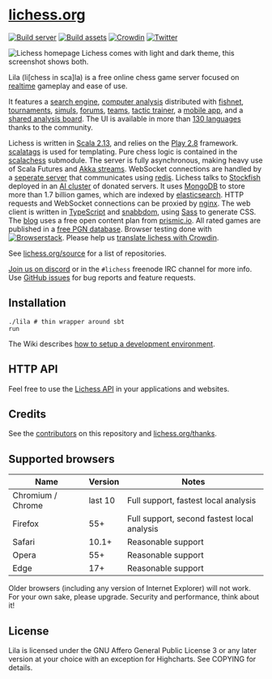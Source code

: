 [lichess.org](https://lichess.org)
==================================

[![Build server](https://github.com/ornicar/lila/workflows/Build%20server/badge.svg)](https://github.com/ornicar/lila/actions?query=workflow%3A%22Build+server%22)
[![Build assets](https://github.com/ornicar/lila/workflows/Build%20assets/badge.svg)](https://github.com/ornicar/lila/actions?query=workflow%3A%22Build+assets%22)
[![Crowdin](https://d322cqt584bo4o.cloudfront.net/lichess/localized.svg)](https://crowdin.com/project/lichess)
[![Twitter](https://img.shields.io/badge/Twitter-%40lichess-blue.svg)](https://twitter.com/lichess)

<img src="https://raw.githubusercontent.com/ornicar/lila/master/public/images/home-bicolor.png" alt="Lichess homepage" />
Lichess comes with light and dark theme, this screenshot shows both.

Lila (li[chess in sca]la) is a free online chess game server focused on [realtime](https://lichess.org/games) gameplay and ease of use.

It features a [search engine](https://lichess.org/games/search),
[computer analysis](https://lichess.org/ief49lif) distributed with [fishnet](https://github.com/niklasf/fishnet),
[tournaments](https://lichess.org/tournament),
[simuls](https://lichess.org/simul),
[forums](https://lichess.org/forum),
[teams](https://lichess.org/team),
[tactic trainer](https://lichess.org/training),
a [mobile app](https://lichess.org/mobile),
and a [shared analysis board](https://lichess.org/study).
The UI is available in more than [130 languages](https://crowdin.com/project/lichess) thanks to the community.

Lichess is written in [Scala 2.13](https://www.scala-lang.org/),
and relies on the [Play 2.8](https://www.playframework.com/) framework.
[scalatags](http://www.lihaoyi.com/scalatags/) is used for templating.
Pure chess logic is contained in the [scalachess](https://github.com/ornicar/scalachess) submodule.
The server is fully asynchronous, making heavy use of Scala Futures and [Akka streams](http://akka.io).
WebSocket connections are handled by a [seperate server](https://github.com/ornicar/lila-ws) that communicates using [redis](https://redis.io/).
Lichess talks to [Stockfish](http://stockfishchess.org/) deployed in an [AI cluster](https://github.com/niklasf/fishnet) of donated servers.
It uses [MongoDB](https://mongodb.org) to store more than 1.7 billion games, which are indexed by [elasticsearch](http://elasticsearch.org).
HTTP requests and WebSocket connections can be proxied by [nginx](http://nginx.org).
The web client is written in [TypeScript](https://typescriptlang.org) and [snabbdom](https://github.com/snabbdom/snabbdom), using [Sass](https://sass-lang.com/) to generate CSS.
The [blog](https://lichess.org/blog) uses a free open content plan from [prismic.io](https://prismic.io).
All rated games are published in a [free PGN database](https://database.lichess.org).
Browser testing done with [![Browserstack](https://raw.githubusercontent.com/ornicar/lila/master/public/images/browserstack.png)](https://www.browserstack.com).
Please help us [translate lichess with Crowdin](https://crowdin.com/project/lichess).

See [lichess.org/source](https://lichess.org/source) for a list of repositories.

[Join us on discord](https://discord.gg/hy5jqSs) or in the `#lichess` freenode IRC channel for more info.
Use [GitHub issues](https://github.com/ornicar/lila/issues) for bug reports and feature requests.

Installation
------------

```
./lila # thin wrapper around sbt
run
```

The Wiki describes [how to setup a development environment](https://github.com/ornicar/lila/wiki/Lichess-Development-Onboarding).

HTTP API
--------

Feel free to use the [Lichess API](https://lichess.org/api) in your applications and websites.

Credits
-------

See the [contributors](https://github.com/ornicar/lila/graphs/contributors) on this repository and [lichess.org/thanks](https://lichess.org/thanks).

Supported browsers
------------------

| Name              | Version | Notes |
| ----------------- | ------- | ----- |
| Chromium / Chrome | last 10 | Full support, fastest local analysis |
| Firefox           | 55+     | Full support, second fastest local analysis |
| Safari            | 10.1+   | Reasonable support |
| Opera             | 55+     | Reasonable support |
| Edge              | 17+     | Reasonable support |

Older browsers (including any version of Internet Explorer) will not work.
For your own sake, please upgrade. Security and performance, think about
it!

License
-------

Lila is licensed under the GNU Affero General Public License 3 or any later
version at your choice with an exception for Highcharts. See COPYING for
details.
